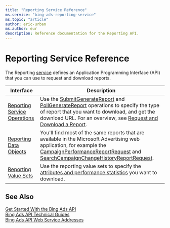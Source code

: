 ```yaml
---
title: "Reporting Service Reference"
ms.service: "bing-ads-reporting-service"
ms.topic: "article"
author: eric-urban
ms.author: eur
description: Reference documentation for the Reporting API.
---
```

# Reporting Service Reference
The Reporting [service](../guides/web-service-addresses.md) defines an Application Programming Interface (API) that you can use to request and download reports.

|Interface|Description|
|---------|---------|
|[Reporting Service Operations](reporting-service-operations.md)|Use the [SubmitGenerateReport](submitgeneratereport.md) and [PollGenerateReport](pollgeneratereport.md) operations to specify the type of report that you want to download, and get the download URL. For an overview, see [Request and Download a Report](../guides/request-download-report.md).|
|[Reporting Data Objects](reporting-data-objects.md)|You'll find most of the same reports that are available in the Microsoft Advertising web application, for example the [CampaignPerformanceReportRequest](campaignperformancereportrequest.md) and [SearchCampaignChangeHistoryReportRequest](searchcampaignchangehistoryreportrequest.md).|
|[Reporting Value Sets](reporting-value-sets.md)|Use the reporting value sets to specify the [attributes and performance statistics](../guides/report-attributes-performance-statistics.md) you want to download.|

## See Also
[Get Started With the Bing Ads API](../guides/get-started.md)  
[Bing Ads API Technical Guides](../guides/technical-guides.md)  
[Bing Ads API Web Service Addresses](../guides/web-service-addresses.md)  

